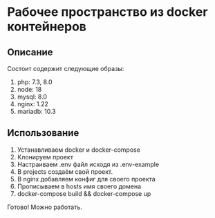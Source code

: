 Рабочее пространство из docker контейнеров
====

Описание
----
Состоит содержит следующие образы:
1. php: 7.3, 8.0
2. node: 18
3. mysql: 8.0
4. nginx: 1.22
5. mariadb: 10.3

Использование
----
1. Устанавливаем docker и docker-compose
2. Клонируем проект
3. Настраиваем .env файл исходя из .env-example
4. В projects создаём свой проект.
5. В nginx добавляем конфиг для своего проекта
6. Прописываем в hosts имя своего домена
7. docker-compose build && docker-compose up

Готово! Можно работать.